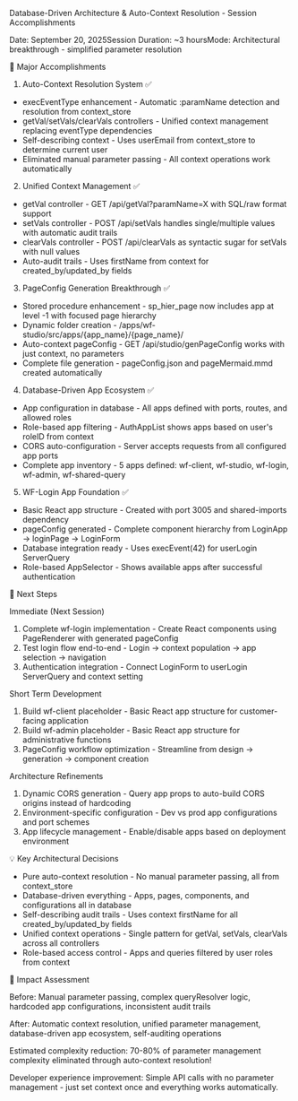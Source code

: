 Database-Driven Architecture & Auto-Context Resolution - Session Accomplishments

  Date: September 20, 2025Session Duration: ~3 hoursMode: Architectural breakthrough - simplified parameter resolution

  🎯 Major Accomplishments

  1. Auto-Context Resolution System ✅

  - execEventType enhancement - Automatic :paramName detection and resolution from context_store
  - getVal/setVals/clearVals controllers - Unified context management replacing eventType dependencies
  - Self-describing context - Uses userEmail from context_store to determine current user
  - Eliminated manual parameter passing - All context operations work automatically

  2. Unified Context Management ✅

  - getVal controller - GET /api/getVal?paramName=X with SQL/raw format support
  - setVals controller - POST /api/setVals handles single/multiple values with automatic audit trails
  - clearVals controller - POST /api/clearVals as syntactic sugar for setVals with null values
  - Auto-audit trails - Uses firstName from context for created_by/updated_by fields

  3. PageConfig Generation Breakthrough ✅

  - Stored procedure enhancement - sp_hier_page now includes app at level -1 with focused page hierarchy
  - Dynamic folder creation - /apps/wf-studio/src/apps/{app_name}/{page_name}/
  - Auto-context pageConfig - GET /api/studio/genPageConfig works with just context, no parameters
  - Complete file generation - pageConfig.json and pageMermaid.mmd created automatically

  4. Database-Driven App Ecosystem ✅

  - App configuration in database - All apps defined with ports, routes, and allowed roles
  - Role-based app filtering - AuthAppList shows apps based on user's roleID from context
  - CORS auto-configuration - Server accepts requests from all configured app ports
  - Complete app inventory - 5 apps defined: wf-client, wf-studio, wf-login, wf-admin, wf-shared-query

  5. WF-Login App Foundation ✅

  - Basic React app structure - Created with port 3005 and shared-imports dependency
  - pageConfig generated - Complete component hierarchy from LoginApp → loginPage → LoginForm
  - Database integration ready - Uses execEvent(42) for userLogin ServerQuery
  - Role-based AppSelector - Shows available apps after successful authentication

  🚀 Next Steps

  Immediate (Next Session)

  1. Complete wf-login implementation - Create React components using PageRenderer with generated pageConfig
  2. Test login flow end-to-end - Login → context population → app selection → navigation
  3. Authentication integration - Connect LoginForm to userLogin ServerQuery and context setting

  Short Term Development

  1. Build wf-client placeholder - Basic React app structure for customer-facing application
  2. Build wf-admin placeholder - Basic React app structure for administrative functions
  3. PageConfig workflow optimization - Streamline from design → generation → component creation

  Architecture Refinements

  1. Dynamic CORS generation - Query app props to auto-build CORS origins instead of hardcoding
  2. Environment-specific configuration - Dev vs prod app configurations and port schemes
  3. App lifecycle management - Enable/disable apps based on deployment environment

  💡 Key Architectural Decisions

  - Pure auto-context resolution - No manual parameter passing, all from context_store
  - Database-driven everything - Apps, pages, components, and configurations all in database
  - Self-describing audit trails - Uses context firstName for all created_by/updated_by fields
  - Unified context operations - Single pattern for getVal, setVals, clearVals across all controllers
  - Role-based access control - Apps and queries filtered by user roles from context

  🎉 Impact Assessment

  Before: Manual parameter passing, complex queryResolver logic, hardcoded app configurations, inconsistent audit trails

  After: Automatic context resolution, unified parameter management, database-driven app ecosystem, self-auditing operations

  Estimated complexity reduction: 70-80% of parameter management complexity eliminated through auto-context resolution!

  Developer experience improvement: Simple API calls with no parameter management - just set context once and everything works automatically.